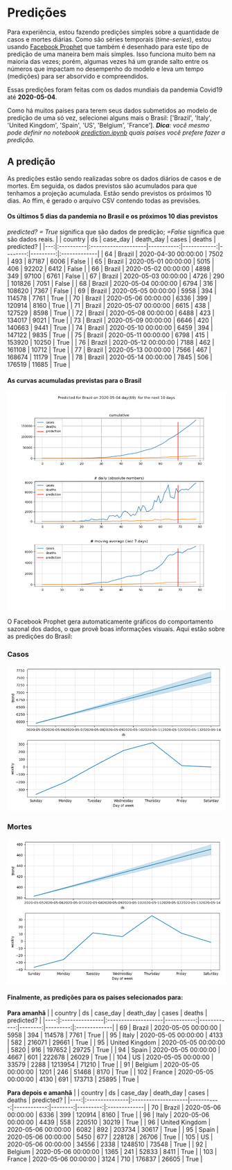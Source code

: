 # **Predições**
Para experiência, estou fazendo predições simples sobre a quantidade de casos e mortes diárias. Como são séries temporais (*time-series*), estou usando [Facebook Prophet](https://facebook.github.io/prophet/docs/quick_start.html) que também é desenhado para este tipo de predição de uma maneira bem mais simples. Isso funciona muito bem na maioria das vezes; porém, algumas vezes há um grande salto entre os números que impactam no desempenho do modelo e leva um tempo (medições) para ser absorvido e compreendidos.

Essas predições foram feitas com os dados mundiais da pandemia Covid19 até **2020-05-04**.

Como há muitos paises para terem seus dados submetidos ao modelo de predição de uma só vez, selecionei alguns mais o Brasil:
['Brazil', 'Italy', 'United Kingdom', 'Spain', 'US', 'Belgium', 'France'].
***Dica**: você mesmo pode definir no notebook *[prediction.ipynb](../prediction.ipynb)* quais países você prefere fazer a predição.*


## A predição
As predições estão sendo realizadas sobre os dados diários de casos e de mortes. Em seguida, os dados previstos são acumulados para que tenhamos a projeção acumulada. Estão sendo previstos os próximos 10 dias.
Ao ffim, é gerado o arquivo CSV contendo todas as previsões.

#### Os últimos 5 dias da pandemia no Brasil e os próximos 10 dias previstos
*predicted? = True* significa que são dados de predição; *=False* significa que são dados reais.
|    | country   | ds                  |   case_day |   death_day |   cases |   deaths | predicted?   |
|---:|:----------|:--------------------|-----------:|------------:|--------:|---------:|:-------------|
| 64 | Brazil    | 2020-04-30 00:00:00 |       7502 |         493 |   87187 |     6006 | False        |
| 65 | Brazil    | 2020-05-01 00:00:00 |       5015 |         406 |   92202 |     6412 | False        |
| 66 | Brazil    | 2020-05-02 00:00:00 |       4898 |         349 |   97100 |     6761 | False        |
| 67 | Brazil    | 2020-05-03 00:00:00 |       4726 |         290 |  101826 |     7051 | False        |
| 68 | Brazil    | 2020-05-04 00:00:00 |       6794 |         316 |  108620 |     7367 | False        |
| 69 | Brazil    | 2020-05-05 00:00:00 |       5958 |         394 |  114578 |     7761 | True         |
| 70 | Brazil    | 2020-05-06 00:00:00 |       6336 |         399 |  120914 |     8160 | True         |
| 71 | Brazil    | 2020-05-07 00:00:00 |       6615 |         438 |  127529 |     8598 | True         |
| 72 | Brazil    | 2020-05-08 00:00:00 |       6488 |         423 |  134017 |     9021 | True         |
| 73 | Brazil    | 2020-05-09 00:00:00 |       6646 |         420 |  140663 |     9441 | True         |
| 74 | Brazil    | 2020-05-10 00:00:00 |       6459 |         394 |  147122 |     9835 | True         |
| 75 | Brazil    | 2020-05-11 00:00:00 |       6798 |         415 |  153920 |    10250 | True         |
| 76 | Brazil    | 2020-05-12 00:00:00 |       7188 |         462 |  161108 |    10712 | True         |
| 77 | Brazil    | 2020-05-13 00:00:00 |       7566 |         467 |  168674 |    11179 | True         |
| 78 | Brazil    | 2020-05-14 00:00:00 |       7845 |         506 |  176519 |    11685 | True         |

 #### As curvas acumuladas previstas para o Brasil
![](brazil_predictions.png)

 O Facebook Prophet gera automaticamente gráficos do comportamento sazonal dos dados, o que provê boas informações visuais. Aqui estão sobre as predições do Brasil:
### Casos
![](brazil_prophet_cases.png)

 ### Mortes
![](brazil_prophet_deaths.png)
#### Finalmente, as predições para os países selecionados para:
**Para amanhã**
|     | country        | ds                  |   case_day |   death_day |   cases |   deaths | predicted?   |
|----:|:---------------|:--------------------|-----------:|------------:|--------:|---------:|:-------------|
|  69 | Brazil         | 2020-05-05 00:00:00 |       5958 |         394 |  114578 |     7761 | True         |
|  95 | Italy          | 2020-05-05 00:00:00 |       4133 |         582 |  216071 |    29661 | True         |
|  95 | United Kingdom | 2020-05-05 00:00:00 |       5820 |         916 |  197652 |    29725 | True         |
|  94 | Spain          | 2020-05-05 00:00:00 |       4667 |         601 |  222678 |    26029 | True         |
| 104 | US             | 2020-05-05 00:00:00 |      33579 |        2288 | 1213954 |    71210 | True         |
|  91 | Belgium        | 2020-05-05 00:00:00 |       1201 |         246 |   51468 |     8170 | True         |
| 102 | France         | 2020-05-05 00:00:00 |       4130 |         691 |  173713 |    25895 | True         |

 **Para depois e amanhã** 
|     | country        | ds                  |   case_day |   death_day |   cases |   deaths | predicted?   |
|----:|:---------------|:--------------------|-----------:|------------:|--------:|---------:|:-------------|
|  70 | Brazil         | 2020-05-06 00:00:00 |       6336 |         399 |  120914 |     8160 | True         |
|  96 | Italy          | 2020-05-06 00:00:00 |       4439 |         558 |  220510 |    30219 | True         |
|  96 | United Kingdom | 2020-05-06 00:00:00 |       6082 |         892 |  203734 |    30617 | True         |
|  95 | Spain          | 2020-05-06 00:00:00 |       5450 |         677 |  228128 |    26706 | True         |
| 105 | US             | 2020-05-06 00:00:00 |      34556 |        2338 | 1248510 |    73548 | True         |
|  92 | Belgium        | 2020-05-06 00:00:00 |       1365 |         241 |   52833 |     8411 | True         |
| 103 | France         | 2020-05-06 00:00:00 |       3124 |         710 |  176837 |    26605 | True         |